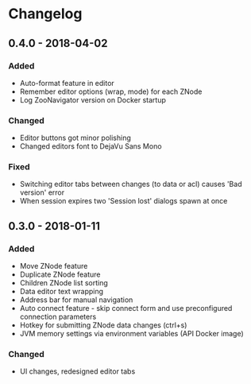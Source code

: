 Changelog
=========

## 0.4.0 - 2018-04-02

### Added
- Auto-format feature in editor
- Remember editor options (wrap, mode) for each ZNode
- Log ZooNavigator version on Docker startup

### Changed
- Editor buttons got minor polishing
- Changed editors font to DejaVu Sans Mono

### Fixed
- Switching editor tabs between changes (to data or acl) causes 'Bad version' error
- When session expires two 'Session lost' dialogs spawn at once

## 0.3.0 - 2018-01-11

### Added
- Move ZNode feature
- Duplicate ZNode feature
- Children ZNode list sorting
- Data editor text wrapping
- Address bar for manual navigation
- Auto connect feature - skip connect form and use preconfigured connection parameters
- Hotkey for submitting ZNode data changes (ctrl+s)
- JVM memory settings via environment variables (API Docker image)

### Changed
- UI changes, redesigned editor tabs

